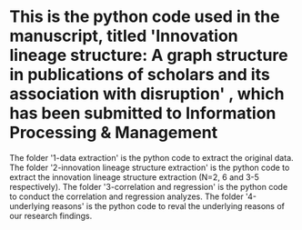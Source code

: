 # This is the python code used in the manuscript, titled 'Innovation lineage structure: A graph structure in publications of scholars and its association with disruption' , which has been submitted to Information Processing & Management

The folder '1-data extraction' is the python code to extract the original data.
The folder '2-innovation lineage structure extraction' is the python code to extract the innovation lineage structure extraction (N=2, 6 and 3-5 respectively).
The folder '3-correlation and regression' is the python code to conduct the correlation and regression analyzes.
The folder '4-underlying reasons' is the python code to reval the underlying reasons of our research findings.
